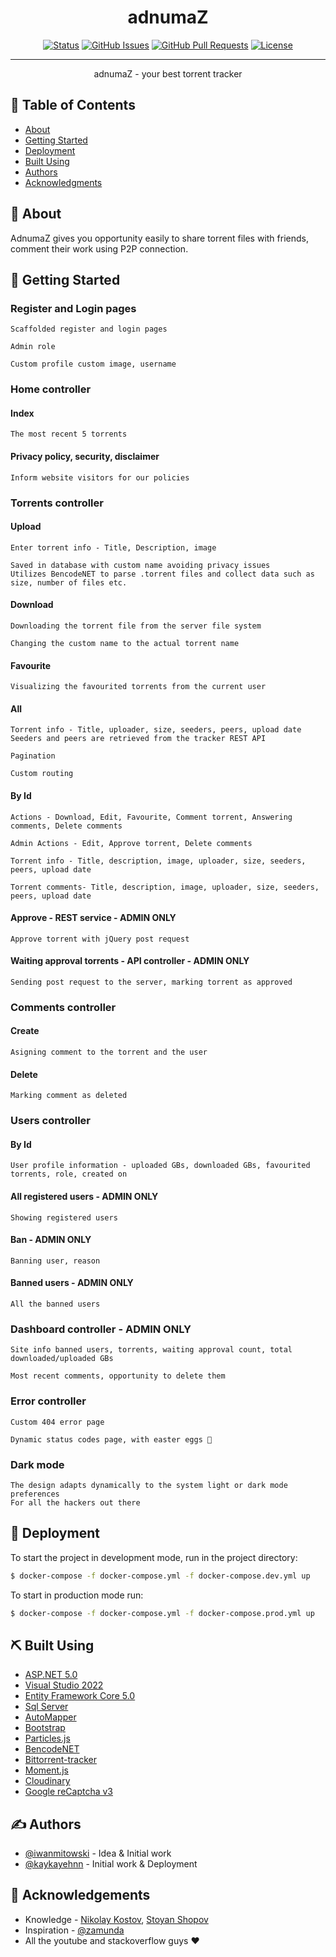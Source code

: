 

<h1 align="center">adnumaZ</h1>

<div align="center">

  [![Status](https://img.shields.io/badge/status-active-success.svg)]() 
  [![GitHub Issues](https://img.shields.io/github/issues/iwanmitowski/adnumaZ.svg)](https://github.com/iwanmitowski/adnumaZ/issues)
  [![GitHub Pull Requests](https://img.shields.io/github/issues-pr/iwanmitowski/adnumaZ.svg)](https://github.com/iwanmitowski/adnumaZ/pulls)
  [![License](https://img.shields.io/badge/license-MIT-blue.svg)](/LICENSE)

</div>

---

<p align="center"> adnumaZ - your best torrent tracker
    <br> 
</p>

## 📝 Table of Contents
- [About](#about)
- [Getting Started](#getting_started)
- [Deployment](#deployment)
- [Built Using](#built_using)
- [Authors](#authors)
- [Acknowledgments](#acknowledgement)

## 🧐 About <a name = "about"></a>
AdnumaZ gives you opportunity easily to share torrent files with friends, comment their work using P2P connection.

## 🏁 Getting Started <a name = "getting_started"></a>

### Register and Login pages

```
Scaffolded register and login pages
```
```
Admin role 
```
```
Custom profile custom image, username
```
### Home controller

#### Index
```
The most recent 5 torrents
```

#### Privacy policy, security, disclaimer 
```
Inform website visitors for our policies
```

### Torrents controller

#### Upload
```
Enter torrent info - Title, Description, image
```
```
Saved in database with custom name avoiding privacy issues
Utilizes BencodeNET to parse .torrent files and collect data such as size, number of files etc.
```

#### Download
```
Downloading the torrent file from the server file system
```
```
Changing the custom name to the actual torrent name
```

#### Favourite
```
Visualizing the favourited torrents from the current user
```

#### All
```
Torrent info - Title, uploader, size, seeders, peers, upload date
Seeders and peers are retrieved from the tracker REST API
```
```
Pagination
```
```
Custom routing
```
#### By Id
```
Actions - Download, Edit, Favourite, Comment torrent, Answering comments, Delete comments
```
```
Admin Actions - Edit, Approve torrent, Delete comments
```
```
Torrent info - Title, description, image, uploader, size, seeders, peers, upload date
```
```
Torrent comments- Title, description, image, uploader, size, seeders, peers, upload date
```

#### Approve - REST service - ADMIN ONLY
```
Approve torrent with jQuery post request
```

#### Waiting approval torrents - API controller - ADMIN ONLY
```
Sending post request to the server, marking torrent as approved
```
### Comments controller

#### Create
```
Asigning comment to the torrent and the user
```
#### Delete
```
Marking comment as deleted
```
### Users controller

#### By Id
```
User profile information - uploaded GBs, downloaded GBs, favourited torrents, role, created on
```
#### All registered users - ADMIN ONLY
```
Showing registered users
```

#### Ban - ADMIN ONLY
```
Banning user, reason
```
#### Banned users - ADMIN ONLY
```
All the banned users
```
### Dashboard controller - ADMIN ONLY
```
Site info banned users, torrents, waiting approval count, total downloaded/uploaded GBs
```
```
Most recent comments, opportunity to delete them
```
### Error controller 
```
Custom 404 error page
```
```
Dynamic status codes page, with easter eggs 🥚
```
### Dark mode
```
The design adapts dynamically to the system light or dark mode preferences
For all the hackers out there
```

## 🚀 Deployment <a name = "deployment"></a>
To start the project in development mode, run in the project directory:

```bash
$ docker-compose -f docker-compose.yml -f docker-compose.dev.yml up
```

To start in production mode run:

```bash
$ docker-compose -f docker-compose.yml -f docker-compose.prod.yml up
```

## ⛏️ Built Using <a name = "built_using"></a>
* [ASP.NET 5.0](https://github.com/dotnet/aspnetcore)
* [Visual Studio 2022](https://github.com/github/VisualStudio)
* [Entity Framework Core 5.0](https://github.com/dotnet/efcore)
* [Sql Server](https://www.microsoft.com/en-us/sql-server/sql-server-downloads)
* [AutoMapper](https://github.com/AutoMapper/AutoMapper)
* [Bootstrap](https://github.com/twbs/bootstrap)
* [Particles.js](https://github.com/VincentGarreau/particles.js/)
* [BencodeNET](https://github.com/Krusen/BencodeNET)
* [Bittorrent-tracker](https://github.com/webtorrent/bittorrent-tracker)
* [Moment.js](https://github.com/moment/moment)
* [Cloudinary](https://cloudinary.com/)
* [Google reCaptcha v3](https://developers.google.com/recaptcha/docs/v3)

## ✍️ Authors <a name = "authors"></a>
- [@iwanmitowski](https://github.com/iwanmitowski) - Idea & Initial work
- [@kaykayehnn](https://github.com/kaykayehnn) - Initial work & Deployment

## 🎉 Acknowledgements <a name = "acknowledgement"></a>
- Knowledge - [Nikolay Kostov](https://github.com/NikolayIT), [Stoyan Shopov](https://github.com/StoyanShopov/)
- Inspiration - [@zamunda](http://zelka.org/browse.php)
- All the youtube and stackoverflow guys ❤️
